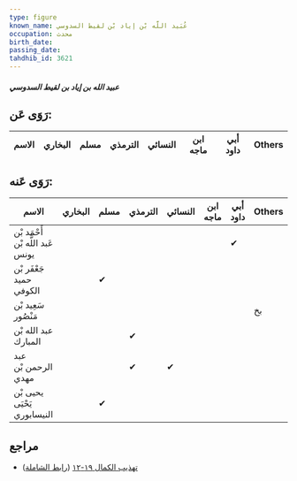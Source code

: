 ```yaml
---
type: figure
known_name: عُبَيد اللَّه بْن إياد بْن لقيط السدوسي
occupation: محدث
birth_date:
passing_date:
tahdhib_id: 3621
---
```

##### عبيد الله بن إياد بن لقيط السدوسي

## رَوَى عَن:
| الاسم | البخاري | مسلم | الترمذي | النسائي | ابن ماجه | أبي داود | Others |
| ----- | ------- | ---- | ------- | ------- | -------- | -------- | ------ |
## رَوَى عَنه:
| الاسم                            | البخاري | مسلم | الترمذي | النسائي | ابن ماجه | أبي داود | Others |
| -------------------------------- | ------- | ---- | ------- | ------- | -------- | -------- | ------ |
| أَحْمَد بْن عَبد اللَّه بْن يونس |         |      |         |         |          | ✔        |        |
| جَعْفَر بْن حميد الكوفي          |         | ✔    |         |         |          |          |        |
| سَعِيد بْن مَنْصُور              |         |      |         |         |          |          | بخ     |
| عبد الله بْن المبارك             |         |      | ✔       |         |          |          |        |
| عبد الرحمن بْن مهدي              |         |      | ✔       | ✔       |          |          |        |
| يحيى بْن يَحْيَى النيسابوري      |         | ✔    |         |         |          |          |        |
## مراجع
- [تهذيب الكمال ١٩-١٢](obsidian://open?vault=Tahdhib-al-Kamal&file=Figures/٣٦٢١-عبيد%20الله%20بن%20إياد%20بن%20لقيط%20السدوسي) ([رابط الشاملة](https://shamela.ws/book/3722/9586))